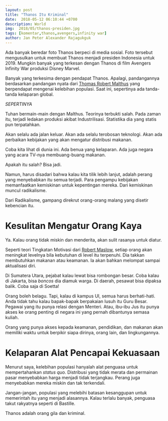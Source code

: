 ```yaml
---
layout: post
title: "Thanos Itu Kriminal"
date:  2018-05-12 06:10:44 +0700
description: World
img:  2018/05/thanos-presiden.jpg
tags: [komentar,thanos,avengers,infinity war]
author: Jan Peter Alexander Rajagukguk
---
```


Ada banyak beredar foto Thanos berpeci di media sosial. Foto tersebut mengusulkan untuk membuat Thanos menjadi presiden Indonesia untuk 2019. Mungkin banyak yang terkesan dengan Thanos di film Avengers Infinity War produksi Disney Marvel.

Banyak yang terkesima dengan pendapat  Thanos. Apalagi, pandangannya berdasarkan pandangan nyata dari
[Thomas Robert Malthus](https://id.wikipedia.org/wiki/Thomas_Malthus) yang berpendapat mengenai kelebihan populasi. Saat ini, sepertinya ada tanda-tanda kelaparan global.

*SEPERTINYA*

Tuhan bermain-main dengan Malthus. Teorinya terbukti salah. Pada zaman itu, terjadi ledakan produksi akibat Industrilisasi. Statistika dia yang statis pun terpatahkan.

Akan selalu ada jalan keluar. Akan ada selalu terobosan teknologi. Akan ada perbaikan kebijakan yang akan mengatur distribusi makanan.

Coba kita lihat di dunia ini. Ada benua yang kelaparan. Ada juga negara yang acara TV-nya membuang-buang makanan.

Apakah itu salah? Bisa jadi.

Namun, harus disadari bahwa kalau kita tilik lebih lanjut, adalah perang yang menyebabkan itu semua terjadi. Para pengampu kebijakan memanfaatkan kemiskinan untuk kepentingan mereka. Dari kemiskinan muncul radikalisme.

Dari Radikalisme, gampang direkrut orang-orang malang yang disetir kebencian itu.

# Kesulitan Mengatur Orang Kaya

Ya. Kalau orang tidak miskin dan menderita, akan sulit rasanya untuk diatur.

Seperti teori Tingkatan Motivasi dari [Robert Maslow](https://en.m.wikipedia.org/wiki/Maslow%27s_hierarchy_of_needs), setiap orang akan meningkat levelnya bila kebutuhan di level itu terpenuhi. Dia takkan membutuhkan makanan atau keamanan. Ia akan bahkan melompat sampai aktualisasi diri.

Di Sumatera Utara, pejabat kalau lewat bisa rombongan besar. Coba kalau di Jakarta, bisa *boncos* dia diamuk warga. Di daerah, pesawat bisa dipaksa balik. Coba saja di Soetta!

Orang boleh belagu. Tapi, kalau di kampus UI, semua harus berhati-hati. Anda tidak tahu kalau bapak-bapak berpakaian lusuh itu Guru Besar. Pegawai yang itu punya relasi dengan Menteri. Atau, ibu-ibu Jus itu punya akses ke orang penting di negara ini yang pernah dibantunya semasa kuliah.

Orang yang punya akses kepada keamanan, pendidikan, dan makanan akan memiliki waktu untuk berpikir siapa dirinya, orang lain, dan lingkungannya.

# Kelaparan Alat Pencapai Kekuasaan

Menurut saya, kelebihan populasi hanyalah alat penguasa untuk mempertahankan *status quo.* Distribusi yang tidak merata dan permainan pasar menyebabkan harga menjadi tidak terjangkau. Perang juga menyebabkan mereka miskin dan tak terkendali.

Jangan-jangan, populasi yang melebihi batasan kesanggupan untuk memerintah itu yang menjadi alasannya. Kalau terlalu banyak, penguasa takut rakyatnya seperti di Bastille.

Thanos adalah orang gila dan kriminal.